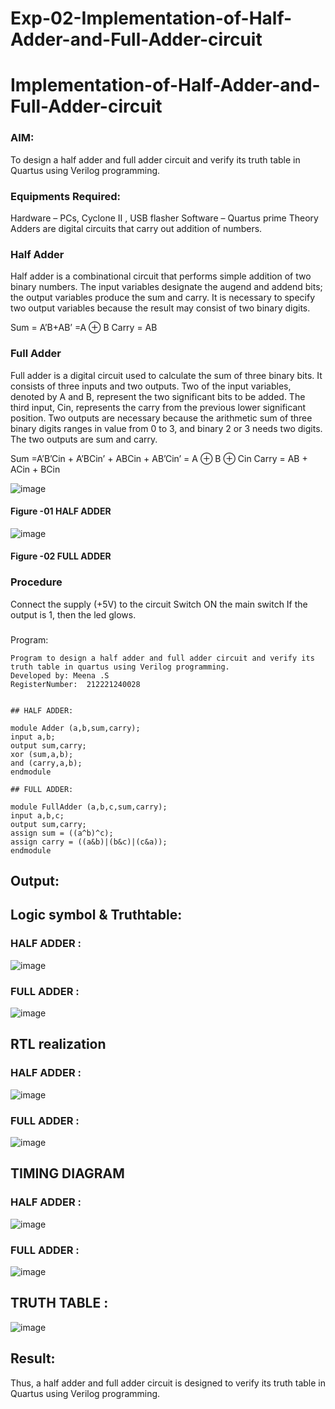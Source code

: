 # Exp-02-Implementation-of-Half-Adder-and-Full-Adder-circuit

# Implementation-of-Half-Adder-and-Full-Adder-circuit
### AIM:
To design a half adder and full adder circuit and verify its truth table in Quartus using Verilog programming.

### Equipments Required:
Hardware – PCs, Cyclone II , USB flasher
Software – Quartus prime
Theory
Adders are digital circuits that carry out addition of numbers.

### Half Adder
Half adder is a combinational circuit that performs simple addition of two binary numbers. The input variables designate the augend and addend bits; the output variables produce the sum and carry. It is necessary to specify two output variables because the result may consist of two binary digits.

Sum = A’B+AB’ =A ⊕ B Carry = AB

### Full Adder
Full adder is a digital circuit used to calculate the sum of three binary bits. It consists of three inputs and two outputs. Two of the input variables, denoted by A and B, represent the two significant bits to be added. The third input, Cin, represents the carry from the previous lower significant position. Two outputs are necessary because the arithmetic sum of three binary digits ranges in value from 0 to 3, and binary 2 or 3 needs two digits. The two outputs are sum and carry.

Sum =A’B’Cin + A’BCin’ + ABCin + AB’Cin’ = A ⊕ B ⊕ Cin Carry = AB + ACin + BCin

 ![image](https://user-images.githubusercontent.com/36288975/163552156-a13e5a56-c638-4110-97d9-8896907c8d25.png)

#### Figure -01 HALF ADDER 


![image](https://user-images.githubusercontent.com/36288975/163552057-b3547877-6d07-45b4-b7e0-bcfebfad9e1d.png)

#### Figure -02 FULL ADDER 

### Procedure

Connect the supply (+5V) to the circuit
Switch ON the main switch
If the output is 1, then the led glows.
### 
Program:
```
Program to design a half adder and full adder circuit and verify its truth table in quartus using Verilog programming.
Developed by: Meena .S
RegisterNumber:  212221240028


## HALF ADDER:

module Adder (a,b,sum,carry);
input a,b;
output sum,carry;
xor (sum,a,b);
and (carry,a,b);
endmodule

## FULL ADDER:

module FullAdder (a,b,c,sum,carry);
input a,b,c;
output sum,carry;
assign sum = ((a^b)^c);
assign carry = ((a&b)|(b&c)|(c&a));
endmodule

```
## Output:
## Logic symbol & Truthtable:
### HALF ADDER :
![image](https://user-images.githubusercontent.com/94677128/196036945-743aee12-fcfe-47b3-8134-842b950cd4fd.png)
### FULL ADDER :
![image](https://user-images.githubusercontent.com/94677128/196036994-f248195f-b9e9-465b-8194-5500f40d52b7.png)

## RTL realization
### HALF ADDER :
![image](https://user-images.githubusercontent.com/94677128/196037079-a6f339cb-76b5-4a7f-9161-bb95097b3cef.png)
### FULL ADDER :
![image](https://user-images.githubusercontent.com/94677128/196037121-3739dc78-d24b-4412-baec-e17e1bd3c815.png)


## TIMING DIAGRAM
### HALF ADDER :
![image](https://user-images.githubusercontent.com/94677128/196037177-b83cf9e3-13b4-4222-a960-b241e312bc31.png)

### FULL ADDER :
![image](https://user-images.githubusercontent.com/94677128/196037280-52a776d2-d4bb-4d7e-85d9-b7f2362faf56.png)

## TRUTH TABLE :
![image](https://user-images.githubusercontent.com/94677128/196037413-98f4d30c-a832-4dc2-bed8-648177bbd5ba.png)



## Result:
Thus, a half adder and full adder circuit is designed to verify its truth table in Quartus using Verilog programming.
